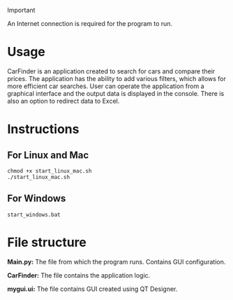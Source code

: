> [!IMPORTANT]
> An Internet connection is required for the program to run.

# Usage

CarFinder is an application created to search for cars and compare their prices. The application has the ability to add various filters, which allows for more efficient car searches. User can operate the application from a graphical interface and the output data is displayed in the console. There is also an option to redirect data to Excel.

# Instructions

## For Linux and Mac

```
chmod +x start_linux_mac.sh
./start_linux_mac.sh
```

## For Windows

```
start_windows.bat
```

# File structure

**Main.py:** The file from which the program runs. Contains GUI configuration.

**CarFinder:** The file contains the application logic.

**mygui.ui:** The file contains GUI created using QT Designer.
